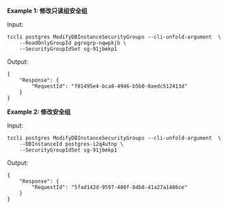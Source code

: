 **Example 1: 修改只读组安全组**



Input: 

```
tccli postgres ModifyDBInstanceSecurityGroups --cli-unfold-argument  \
    --ReadOnlyGroupId pgrogrp-nqwpkjb \
    --SecurityGroupIdSet sg-91jbmkp1
```

Output: 
```
{
    "Response": {
        "RequestId": "f81495e4-bca8-4946-b5b0-0aedc512413d"
    }
}
```

**Example 2: 修改安全组**



Input: 

```
tccli postgres ModifyDBInstanceSecurityGroups --cli-unfold-argument  \
    --DBInstanceId postgres-i2q4utnp \
    --SecurityGroupIdSet sg-91jbmkp1
```

Output: 
```
{
    "Response": {
        "RequestId": "5fad142d-9597-408f-84b8-41a27a1486ce"
    }
}
```

